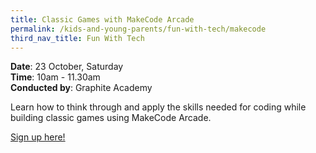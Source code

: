 ```yaml
---
title: Classic Games with MakeCode Arcade
permalink: /kids-and-young-parents/fun-with-tech/makecode
third_nav_title: Fun With Tech
---
```

**Date**: 23 October, Saturday<br>
**Time**: 10am - 11.30am  
**Conducted by**: Graphite Academy  

Learn how to think through and apply the skills needed for coding while building classic games using MakeCode Arcade.

[Sign up here!](https://www.graphiteacademy.com/smartnationsg)

